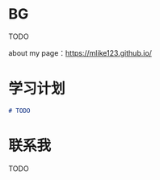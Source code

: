 # BG

TODO

about my page：https://mlike123.github.io/

# 学习计划

```markdown
# TODO 


```
 

# 联系我

TODO

